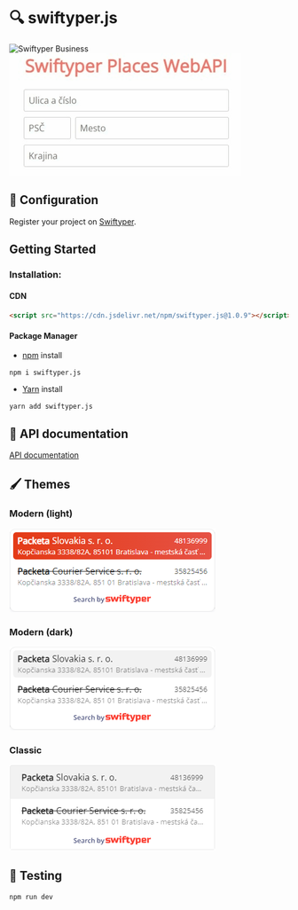 # 🔍 swiftyper.js

![Swiftyper Business](images/business.gif)
![Swiftyper Places](images/places.gif)

## 🔧 Configuration

Register your project on [Swiftyper](https://swiftyper.sk).

## Getting Started

### Installation:

#### CDN

```html
<script src="https://cdn.jsdelivr.net/npm/swiftyper.js@1.0.9"></script>
```

#### Package Manager

-   [npm](https://www.npmjs.com/package/swiftyper.js) install

```shell
npm i swiftyper.js
```

-   [Yarn](https://yarn.pm/swiftyper.js) install

```shell
yarn add swiftyper.js
```

## 📕 API documentation

[API documentation](https://developers.swiftyper.sk/docs/api)

## 🖌 Themes

### Modern (light)
![Modern (light)](images/modern-light.png)

### Modern (dark)
![Modern (dark)](images/modern-dark.png)

### Classic
![Classic](images/classic.png)

## 🧪 Testing

```sh
npm run dev
```
